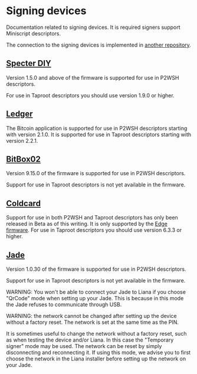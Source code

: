 # Signing devices

Documentation related to signing devices. It is required signers support Miniscript descriptors.

The connection to the signing devices is implemented in [another
repository](https://github.com/wizardsardine/async-hwi).


## [Specter DIY](https://github.com/cryptoadvance/specter-diy)

Version 1.5.0 and above of the firmware is supported for use in P2WSH descriptors.

For use in Taproot descriptors you should use version 1.9.0 or higher.

## [Ledger](https://github.com/LedgerHQ/app-bitcoin-new)

The Bitcoin application is supported for use in P2WSH descriptors starting with version 2.1.0. It is
supported for use in Taproot descriptors starting with version 2.2.1.

## [BitBox02](https://github.com/digitalbitbox/bitbox02-firmware)

Version 9.15.0 of the firmware is supported for use in P2WSH descriptors.

Support for use in Taproot descriptors is not yet available in the firmware.

## [Coldcard](https://github.com/Coldcard/firmware)

Support for use in both P2WSH and Taproot descriptors has only been released in Beta as of this
writing. It is only supported by the [Edge
firmware](https://github.com/Coldcard/firmware?tab=readme-ov-file#long-lived-branches).
For use in Taproot descriptors you should use version 6.3.3 or higher.


## [Jade](https://github.com/Blockstream/Jade)

Version 1.0.30 of the firmware is supported for use in P2WSH descriptors.

Support for use in Taproot descriptors is not yet available in the firmware.

WARNING: You won't be able to connect your Jade to Liana if you choose "QrCode" mode when setting up
your Jade. This is because in this mode the Jade refuses to communicate through USB.

WARNING: the network cannot be changed after setting up the device without a factory reset. The
network is set at the same time as the PIN.

It is sometimes useful to change the network without a factory reset, such as when testing the
device and/or Liana. In this case the "Temporary signer" mode may be used. The network can be reset
by simply disconnecting and reconnecting it. If using this mode, we advise you to first choose the
network in the Liana installer before setting up the network on your Jade.
